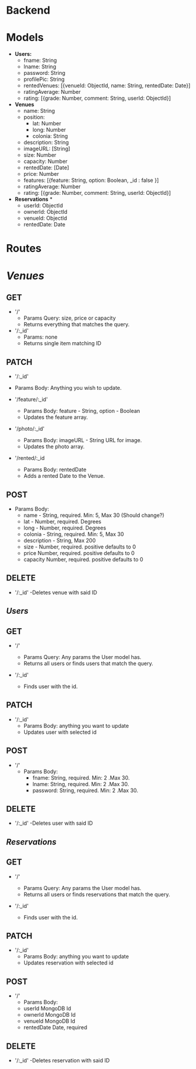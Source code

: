 # Backend

# Models
  * **Users:**
    * fname: String
    * lname: String
    * password: String
    * profilePic: String
    * rentedVenues: [{venueId: ObjectId, name: String, rentedDate: Date}]
    * ratingAverage: Number
    * rating: [{grade: Number, comment: String, userId: ObjectId}]
  * **Venues**
    * name: String
    * position:
      * lat: Number
      * long: Number
      * colonia: String
    * description: String
    * imageURL: [String]
    * size: Number
    * capacity: Number
    * rentedDate: [Date]
    * price: Number
    * features: [{feature: String, option: Boolean, _id : false }]
    * ratingAverage: Number
    * rating: [{grade: Number, comment: String, userId: ObjectId}]
* **Reservations** *
    * userId: ObjectId
    * ownerId: ObjectId
    * venueId: ObjectId
    * rentedDate: Date

# Routes

# *Venues*

## GET
* '/'
  * Params Query: size, price or capacity
  * Returns everything that matches the query.
* '/:_id'
  * Params: none
  * Returns single item matching ID

## PATCH
* '/:_id'
 * Params Body: Anything you wish to update.
* '/feature/:_id'
  * Params Body: feature - String, option - Boolean
  * Updates the feature array.

* '/photo/:_id'
  * Params Body: imageURL - String URL for image.
  * Updates the photo array.

* '/rented/:_id
  * Params Body: rentedDate
  * Adds a rented Date to the Venue.

## POST
  * Params Body:
      - name - String, required. Min: 5, Max 30 (Should change?)
      - lat - Number, required. Degrees
      - long - Number, required. Degrees
      - colonia - String, required. Min: 5, Max 30
      - description - String, Max 200
      - size - Number, required. positive defaults to 0
      - price Number, required. positive defaults to 0
      - capacity Number, required. positive defaults to 0

## DELETE
  *  '/:_id'
    -Deletes venue with said ID

## *Users*
## GET
  * '/'
    - Params Query: Any params the User model has.
    - Returns all users or finds users that match the query.

  * '/:_id'
    - Finds user with the id.
## PATCH
  * '/:_id'
    * Params Body: anything you want to update
    * Updates user with selected id

## POST
  * '/'
    * Params Body:
      * fname: String, required. Min: 2 .Max 30.
      * lname: String, required. Min: 2 .Max 30.
      * password: String, required. Min: 2 .Max 30.
## DELETE
  *  '/:_id'
    -Deletes user with said ID


## *Reservations*
  ## GET
  * '/'
    - Params Query: Any params the User model has.
    - Returns all users or finds reservations that match the query.

  * '/:_id'
    - Finds user with the id.

## PATCH
  * '/:_id'
    * Params Body: anything you want to update
    * Updates reservation with selected id

## POST
  * '/'
    * Params Body:
     * userId   MongoDB Id
     * ownerId  MongoDB Id
     * venueId  MongoDB Id
     * rentedDate Date, required
## DELETE
  *  '/:_id'
    -Deletes reservation with said ID
